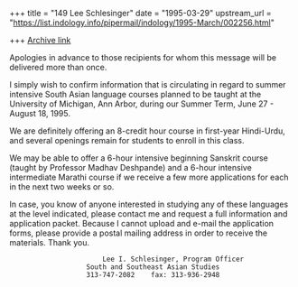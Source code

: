 +++
title = "149 Lee Schlesinger"
date = "1995-03-29"
upstream_url = "https://list.indology.info/pipermail/indology/1995-March/002256.html"

+++
[Archive link](https://list.indology.info/pipermail/indology/1995-March/002256.html)

Apologies in advance to those recipients for whom this message will be 
delivered more than once.

I simply wish to confirm information that is circulating in regard to
summer intensive South Asian language courses planned to be taught at the
University of Michigan, Ann Arbor, during our Summer Term, June 27 - 
August 18, 1995. 

We are definitely offering an 8-credit hour course in first-year 
Hindi-Urdu, and several openings remain for students to enroll in this class.

We may be able to offer a 6-hour intensive beginning Sanskrit course
(taught by Professor Madhav Deshpande) and a 6-hour intensive intermediate
Marathi course if we receive a few more applications for each in the next
two weeks or so. 

In case, you know of anyone interested in studying any of these languages
at the level indicated, please contact me and request a full information
and application packet.  Because I cannot upload and e-mail the
application forms, please provide a postal mailing address in order to
receive the materials.  Thank you. 


		        		   Lee I. Schlesinger, Program Officer
					   South and Southeast Asian Studies
					   313-747-2082    fax: 313-936-2948






